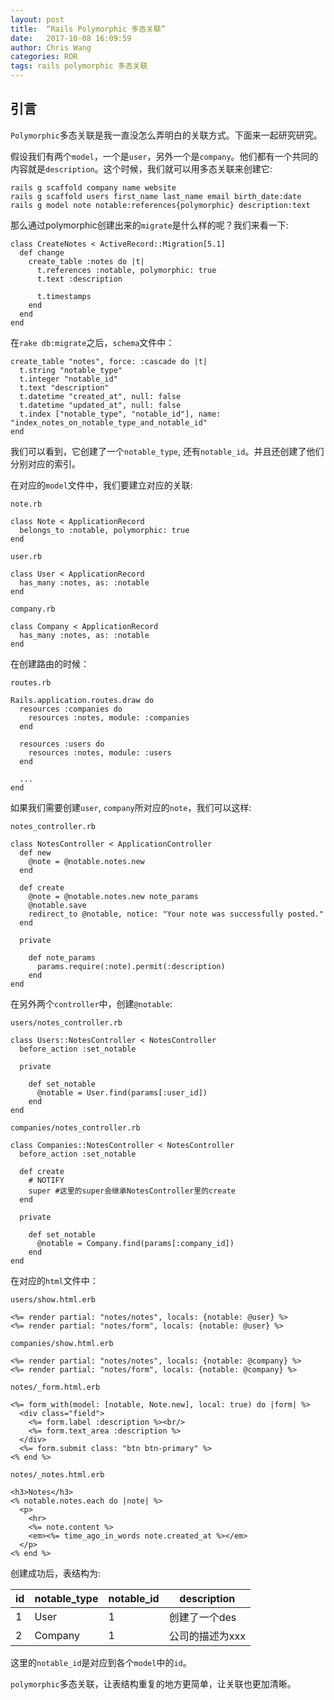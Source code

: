 ```yaml
---
layout: post
title:  “Rails Polymorphic 多态关联”
date:   2017-10-08 16:09:59
author: Chris Wang
categories: ROR
tags: rails polymorphic 多态关联
---
```


## 引言
`Polymorphic`多态关联是我一直没怎么弄明白的关联方式。下面来一起研究研究。

假设我们有两个`model`，一个是`user`，另外一个是`company`。他们都有一个共同的内容就是`description`。这个时候，我们就可以用多态关联来创建它:
```
rails g scaffold company name website
rails g scaffold users first_name last_name email birth_date:date
rails g model note notable:references{polymorphic} description:text
```
那么通过polymorphic创建出来的`migrate`是什么样的呢？我们来看一下:
```
class CreateNotes < ActiveRecord::Migration[5.1]
  def change
    create_table :notes do |t|
      t.references :notable, polymorphic: true
      t.text :description

      t.timestamps
    end
  end
end
```
在`rake db:migrate`之后，`schema`文件中：
```
create_table "notes", force: :cascade do |t|
  t.string "notable_type"
  t.integer "notable_id"
  t.text "description"
  t.datetime "created_at", null: false
  t.datetime "updated_at", null: false
  t.index ["notable_type", "notable_id"], name: "index_notes_on_notable_type_and_notable_id"
end
```
我们可以看到，它创建了一个`notable_type`, 还有`notable_id`。并且还创建了他们分别对应的索引。

在对应的`model`文件中，我们要建立对应的关联:
```
note.rb

class Note < ApplicationRecord
  belongs_to :notable, polymorphic: true
end
```
```
user.rb

class User < ApplicationRecord
  has_many :notes, as: :notable
end
```

```
company.rb

class Company < ApplicationRecord
  has_many :notes, as: :notable
end
```

在创建路由的时候：
```
routes.rb

Rails.application.routes.draw do
  resources :companies do
    resources :notes, module: :companies
  end

  resources :users do
    resources :notes, module: :users
  end

  ...
end

```

如果我们需要创建`user`, `company`所对应的`note`，我们可以这样:
```
notes_controller.rb

class NotesController < ApplicationController
  def new
    @note = @notable.notes.new
  end

  def create
    @note = @notable.notes.new note_params
    @notable.save
    redirect_to @notable, notice: "Your note was successfully posted."
  end

  private

    def note_params
      params.require(:note).permit(:description)
    end
end
```

在另外两个`controller`中，创建`@notable`:
```
users/notes_controller.rb

class Users::NotesController < NotesController
  before_action :set_notable

  private

    def set_notable
      @notable = User.find(params[:user_id])
    end
end

companies/notes_controller.rb

class Companies::NotesController < NotesController
  before_action :set_notable
  
  def create
    # NOTIFY
    super #这里的super会继承NotesController里的create
  end

  private

    def set_notable
      @notable = Company.find(params[:company_id])
    end
end
```
在对应的`html`文件中：
```
users/show.html.erb

<%= render partial: "notes/notes", locals: {notable: @user} %>
<%= render partial: "notes/form", locals: {notable: @user} %>

companies/show.html.erb

<%= render partial: "notes/notes", locals: {notable: @company} %>
<%= render partial: "notes/form", locals: {notable: @company} %>
```
```
notes/_form.html.erb

<%= form_with(model: [notable, Note.new], local: true) do |form| %>
  <div class="field">
    <%= form.label :description %><br/>
    <%= form.text_area :description %>
  </div>
  <%= form.submit class: "btn btn-primary" %>
<% end %>

notes/_notes.html.erb

<h3>Notes</h3>
<% notable.notes.each do |note| %>
  <p>
    <hr>
    <%= note.content %>
    <em><%= time_ago_in_words note.created_at %></em>
  </p>
<% end %>
```

创建成功后，表结构为:

id | notable_type | notable_id | description
---|--- | --- | ---
1 | User | 1 | 创建了一个des
2 | Company | 1 | 公司的描述为xxx

这里的`notable_id`是对应到各个`model`中的`id`。

`polymorphic`多态关联，让表结构重复的地方更简单，让关联也更加清晰。
